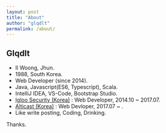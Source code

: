 ```yaml
---
layout: post
title: "About"
author: "glqdlt"
permalink: /about/
---
```


## Glqdlt
+ Il Woong, Jhun.
+ 1988, South Korea.
+ Web Developer (since 2014).
+ Java, Javascript(ES6, Typescript), Scala.
+ IntelliJ IDEA, VS-Code, Bootstrap Studio.
+ [Igloo Security (Korea)](http://www.igloosec.co.kr/en/index.do) : Web Developer, 2014.10 ~ 2017.07.
+ [Alticast (Korea)](http://www.alticast.com/main.html) : Web Devloper, 2017.07 ~ .
+ Like write posting, Coding, Drinking.

Thanks.
